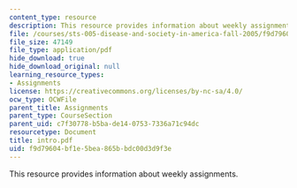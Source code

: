 ```yaml
---
content_type: resource
description: This resource provides information about weekly assignments.
file: /courses/sts-005-disease-and-society-in-america-fall-2005/f9d79604bf1e5bea865bbdc00d3d9f3e_intro.pdf
file_size: 47149
file_type: application/pdf
hide_download: true
hide_download_original: null
learning_resource_types:
- Assignments
license: https://creativecommons.org/licenses/by-nc-sa/4.0/
ocw_type: OCWFile
parent_title: Assignments
parent_type: CourseSection
parent_uid: c7f30778-b5ba-de14-0753-7336a71c94dc
resourcetype: Document
title: intro.pdf
uid: f9d79604-bf1e-5bea-865b-bdc00d3d9f3e
---
```

This resource provides information about weekly assignments.